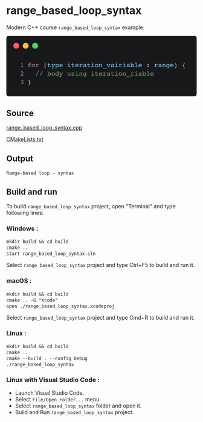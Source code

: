 # range_based_loop_syntax

Modern C++ course `range_based_loop_syntax` example.

![range_based_loop_syntax](../../../docs/pictures/language_basics/range_based_loop_syntax.png)

## Source

[range_based_loop_syntax.cpp](range_based_loop_syntax.cpp)

[CMakeLists.txt](CMakeLists.txt)

## Output

```
Range-based loop - syntax
```

## Build and run

To build `range_based_loop_syntax` project, open "Terminal" and type following lines:

### Windows :

``` shell
mkdir build && cd build
cmake .. 
start range_based_loop_syntax.sln
```

Select `range_based_loop_syntax` project and type Ctrl+F5 to build and run it.

### macOS :

``` shell
mkdir build && cd build
cmake .. -G "Xcode"
open ./range_based_loop_syntax.xcodeproj
```

Select `range_based_loop_syntax` project and type Cmd+R to build and run it.

### Linux :

``` shell
mkdir build && cd build
cmake .. 
cmake --build . --config Debug
./range_based_loop_syntax
```

### Linux with Visual Studio Code :

* Launch Visual Studio Code.
* Select `File/Open Folder...` menu.
* Select `range_based_loop_syntax` folder and open it.
* Build and Run `range_based_loop_syntax` project.
